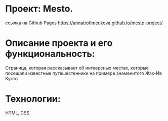 # Проект: Mesto.
ссылка на Github Pages  https://annatrofimenkova.github.io/mesto-project/
# Описание проекта и его функциональность:
Страница, которая рассказывает об интеерсных местах, которые посещали известные путешестенники на примере знаменитого Жак-Ив Кусто
# Технологии:
HTML, CSS.

